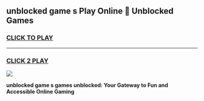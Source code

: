 
## unblocked game s Play Online 👋 Unblocked Games
<h3>
<a href="https://premium.freeplayer.one?title=unblocked_game_s&ref=19F">CLICK TO PLAY</a></h3>
<hr>

<h3>
<a href="https://premium.freeplayer.one?title=unblocked_game_s&ref=19F">CLICK 2 PLAY</a>
  
</h3>

<a href="https://premium.freeplayer.one?title=unblocked_game_s&ref=19F"><img src="https://clearcache.store/games.png"></a>


**unblocked game s games unblocked: Your Gateway to Fun and Accessible Online Gaming**
